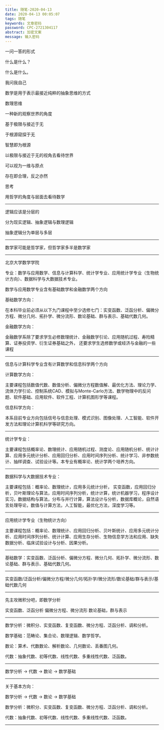 ```yaml
---
title: 随笔-2020-04-13
date: 2020-04-13 00:05:07
tags: 随笔
keywords: 文章密码
password: CPC-2721304117
abstract: 加密文案
message: 输入密码
---
```


一问一答的形式

什么是什么？

什么是什么。

我问我自己

数学是用于表示最接近纯粹的抽象思维的方式

数理思维

一种新的观察世界的角度

基于极限与接近于无

于根源窥探于无

智慧即为根源

以极限与接近于无的视角去看待世界

可以视为一维与原点

存在即合理，反之亦然

思考

用哲学的角度与层面去看待数学

---

逻辑应该是分层的

分为现实逻辑、抽象逻辑与数理逻辑

抽象逻辑分为单层与多层

---

数学家可能是哲学家，但哲学家多半是数学家

---

北京大学数学学院

专业：数学与应用数学、信息与计算科学、统计学专业、应用统计学专业（生物统计方向）、数据科学与大数据技术专业。

数学与应用数学专业含有基础数学和金融数学两个方向

基础数学方向：

在本科毕业前必须从以下九门课程中至少选修七门：实变函数、泛函分析、偏微分方程、微分几何、拓扑学、微分流形、数论基础、群与表示、基础代数几何。

金融数学方向：

金融数学系除了要求学生必修数理统计、金融数学引论、应用随机过程、寿险精算、证券投资学、衍生证券基础之外， 还要求学生选修数学或经济与金融的一些课程

---

信息与计算科学专业含有计算数学和信息科学两个方向

计算数学方向：

主要课程包括数值代数、数值分析、偏微分方程数值解、最优化方法、理论力学、流体力学引论、控制系统CAD、模拟与Monte-Carlo方法、数学物理中的反问题、软件基础、应用软件、软件工程、计算机图形学等课程。

信息科学方向：

本系目前专业方向包括信号与信息处理、模式识别、图像处理、人工智能、软件开发方法和理论计算机科学等研究方向。

---

统计学专业：

主要课程包括概率论、数理统计、应用随机过程、测度论、应用随机分析、统计计算、应用多元统计分析、应用回归分析、应用时间序列分析、统计学习、非参数统计、抽样调查、试验设计等。本专业有概率论、统计学两个培养方向。

---

数据科学与大数据技术专业：

主要课程包括：概率论、数理统计，应用多元统计分析， 实变函数，应用回归分析，贝叶斯理论与算法，应用时间序列分析，统计计算，统计机器学习，程序设计实习，数据结构与算法，分布与并行计算，算法设计与分析，数据库概论，自然语言处理导论，数值与计算方法，人工智能，最优化方法，深度学习等。

---

应用统计学专业（生物统计方向）

主要课程包括：概率论、数理统计、应用回归分析、贝叶斯统计、应用多元统计分析、应用时间序列分析、统计计算、应用生存分析、生物信息学方法和应用、缺失数据分析、临床试验设计与分析、因果分析。

---

基础数学：实变函数、泛函分析、偏微分方程、微分几何、拓扑学、微分流形、数论基础、群与表示、基础代数几何。

---

实变函数/泛函分析/偏微分方程/微分几何/拓扑学/微分流形/数论基础/群与表示/基础代数几何

---

先主攻微积分吧，即数学分析

实变函数、泛函分析
偏微分方程、微分流形
数论基础，群与表示

---

数学分析：微积分、实变函数、复变函数、微分方程、泛函分析、调和分析。

数学基础：范畴论、集合论、数理逻辑、数学哲学。

数论：算术、代数数论、解析数论、几何数论、丢番图几何。

代数：抽象代数、初等代数、线性代数、多重线性代数、泛函数。

---

数学分析 -> 代数 -> 数论 -> 数学基础

---

关于基本方向：

数学分析 -> 代数 -> 数论 -> 数学基础

数学分析：微积分、实变函数、复变函数、微分方程、泛函分析、调和分析。

代数：抽象代数、初等代数、线性代数、多重线性代数、泛函数。

---



